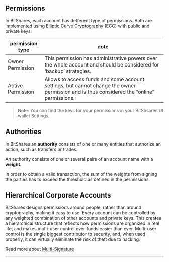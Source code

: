 ## Permissions

In BitShares, each account has defferent type of permissions. Both are implemented using [Elliptic Curve Cryptography](https://en.wikipedia.org/wiki/Elliptic_curve_cryptography) (ECC) with public and private keys.

|   permission type       |  note            |
| ------------------- |---------- |
| Owner Permission    | This permission has administrative powers over the whole account and should be considered for ‘backup’ strategies. |                           
| Active Permission | Allows to access funds and some account settings, but cannot change the owner permission and is thus considered the “online” permissions.|                            

> Note: You can find the keys for your permissions in your BitShsares UI wallet Settings.

## Authorities 

In BitShares an **authority** consists of one or many entities that authorize an action, such as transfers or trades.

An authority consists of one or several pairs of an account name with a **weight**.

In order to obtain a valid transaction, the sum of the weights from signing the parties has to exceed the threshold as defined in the permissions.

## Hierarchical Corporate Accounts

BitShares designs permissions around people, rather than around cryptography, making it easy to use. Every account can be controlled by any weighted combination of other accounts and private keys. This creates a hierarchical structure that reflects how permissions are organized in real life, and makes multi-user control over funds easier than ever. Multi-user control is the single biggest contributor to security, and, when used properly, it can virtually eliminate the risk of theft due to hacking.

Read more about [Multi-Signature](/core/knowledge_base/multi-signature.md#multi-signature)


***
